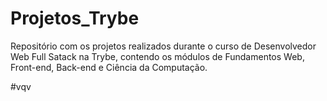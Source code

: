 # Projetos_Trybe

Repositório com os projetos realizados durante o curso de Desenvolvedor Web Full Satack na Trybe,
contendo os módulos de Fundamentos Web, Front-end, Back-end e Ciência da Computação.

#vqv
